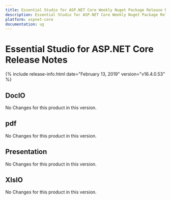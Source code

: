 ```yaml
---
title: Essential Studio for ASP.NET Core Weekly Nuget Package Release Notes  
description: Essential Studio for ASP.NET Core Weekly Nuget Package Release Notes  
platform: aspnet-core
documentation: ug
---
```


# Essential Studio for ASP.NET Core  Release Notes  

{% include release-info.html date="February 13, 2019"  version="v16.4.0.53" %} 






## DocIO

No Changes for this product in this version.

[//]: # "Delete the contents of this file while new content is added."

## pdf

No Changes for this product in this version.

[//]: # "Delete the contents of this file while new content is added."

## Presentation

No Changes for this product in this version.

[//]: # "Delete the contents of this file while new content is added."

## XlsIO

No Changes for this product in this version.

[//]: # "Delete the contents of this file while new content is added."

